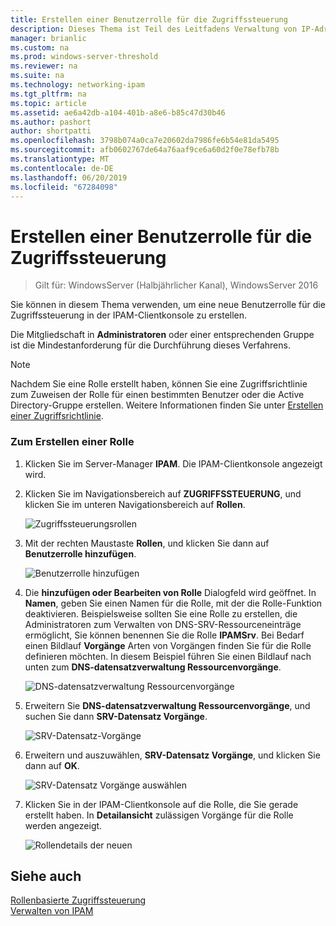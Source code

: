 ```yaml
---
title: Erstellen einer Benutzerrolle für die Zugriffssteuerung
description: Dieses Thema ist Teil des Leitfadens Verwaltung von IP-Adressverwaltung (IPAM) in Windows Server 2016.
manager: brianlic
ms.custom: na
ms.prod: windows-server-threshold
ms.reviewer: na
ms.suite: na
ms.technology: networking-ipam
ms.tgt_pltfrm: na
ms.topic: article
ms.assetid: ae6a42db-a104-401b-a8e6-b85c47d30b46
ms.author: pashort
author: shortpatti
ms.openlocfilehash: 3798b074a0ca7e20602da7986fe6b54e81da5495
ms.sourcegitcommit: afb0602767de64a76aaf9ce6a60d2f0e78efb78b
ms.translationtype: MT
ms.contentlocale: de-DE
ms.lasthandoff: 06/20/2019
ms.locfileid: "67284098"
---
```

# <a name="create-a-user-role-for-access-control"></a>Erstellen einer Benutzerrolle für die Zugriffssteuerung

>Gilt für: WindowsServer (Halbjährlicher Kanal), WindowsServer 2016

Sie können in diesem Thema verwenden, um eine neue Benutzerrolle für die Zugriffssteuerung in der IPAM-Clientkonsole zu erstellen.  
  
Die Mitgliedschaft in **Administratoren** oder einer entsprechenden Gruppe ist die Mindestanforderung für die Durchführung dieses Verfahrens.  
  
> [!NOTE]  
> Nachdem Sie eine Rolle erstellt haben, können Sie eine Zugriffsrichtlinie zum Zuweisen der Rolle für einen bestimmten Benutzer oder die Active Directory-Gruppe erstellen. Weitere Informationen finden Sie unter [Erstellen einer Zugriffsrichtlinie](../../technologies/ipam/Create-an-Access-Policy.md).  
  
### <a name="to-create-a-role"></a>Zum Erstellen einer Rolle  
  
1.  Klicken Sie im Server-Manager **IPAM**. Die IPAM-Clientkonsole angezeigt wird.  
  
2.  Klicken Sie im Navigationsbereich auf **ZUGRIFFSSTEUERUNG**, und klicken Sie im unteren Navigationsbereich auf **Rollen**.  
  
    ![Zugriffssteuerungsrollen](../../media/Create-a-User-Role-for-Access-Control/ipam_CreateUserRole_01.jpg)  
  
3.  Mit der rechten Maustaste **Rollen**, und klicken Sie dann auf **Benutzerrolle hinzufügen**.  
  
    ![Benutzerrolle hinzufügen](../../media/Create-a-User-Role-for-Access-Control/ipam_CreateUserRole_02.jpg)  
  
4.  Die **hinzufügen oder Bearbeiten von Rolle** Dialogfeld wird geöffnet. In **Namen**, geben Sie einen Namen für die Rolle, mit der die Rolle-Funktion deaktivieren. Beispielsweise sollten Sie eine Rolle zu erstellen, die Administratoren zum Verwalten von DNS-SRV-Ressourceneinträge ermöglicht, Sie können benennen Sie die Rolle **IPAMSrv**. Bei Bedarf einen Bildlauf **Vorgänge** Arten von Vorgängen finden Sie für die Rolle definieren möchten. In diesem Beispiel führen Sie einen Bildlauf nach unten zum **DNS-datensatzverwaltung Ressourcenvorgänge**.  
  
    ![DNS-datensatzverwaltung Ressourcenvorgänge](../../media/Create-a-User-Role-for-Access-Control/ipam_CreateUserRole_03.jpg)  
  
5.  Erweitern Sie **DNS-datensatzverwaltung Ressourcenvorgänge**, und suchen Sie dann **SRV-Datensatz Vorgänge**.  
  
    ![SRV-Datensatz-Vorgänge](../../media/Create-a-User-Role-for-Access-Control/ipam_CreateUserRole_04.jpg)  
  
6.  Erweitern und auszuwählen, **SRV-Datensatz Vorgänge**, und klicken Sie dann auf **OK**.  
  
    ![SRV-Datensatz Vorgänge auswählen](../../media/Create-a-User-Role-for-Access-Control/ipam_CreateUserRole_05.jpg)  
  
7.  Klicken Sie in der IPAM-Clientkonsole auf die Rolle, die Sie gerade erstellt haben. In **Detailansicht** zulässigen Vorgänge für die Rolle werden angezeigt.  
  
    ![Rollendetails der neuen](../../media/Create-a-User-Role-for-Access-Control/ipam_CreateUserRole_06.jpg)  
  
## <a name="see-also"></a>Siehe auch  
[Rollenbasierte Zugriffssteuerung](Role-based-Access-Control.md)  
[Verwalten von IPAM](Manage-IPAM.md)  
  


